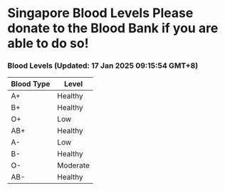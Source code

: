 Singapore Blood Levels
 Please donate to the Blood Bank if you are able to do so!
================================================================================================================================

### Blood Levels (Updated: 17 Jan 2025 09:15:54 GMT+8)
| Blood Type | Level     |
|------------|-----------|
| A+     | Healthy |
| B+     | Healthy |
| O+     | Low |
| AB+     | Healthy |
| A-     | Low |
| B-     | Healthy |
| O-     | Moderate |
| AB-     | Healthy |
